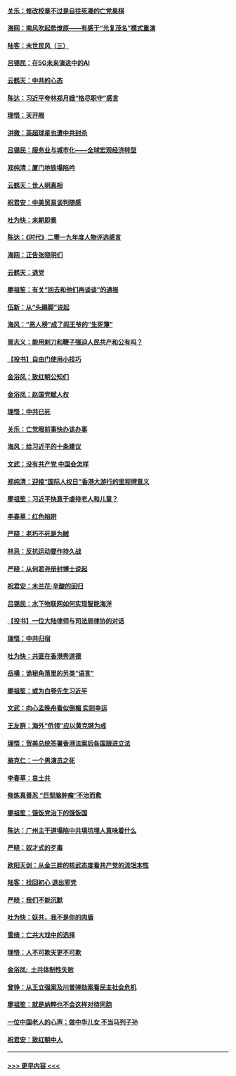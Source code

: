 #### [关乐：修改校章不过是自往死凑的亡党臭棋](../pages/nsc993/n11735097.md?t=12202301) 
#### [海网：南风吹起势燎原——有感于“光复茂名”模式重演](../pages/nsc993/n11732308.md?t=12202301) 
#### [陆客：末世民风（三）](../pages/nsc993/n11732211.md?t=12202301) 
#### [吕锡民：在5G未来演进中的AI](../pages/nsc993/n11730010.md?t=12202301) 
#### [云鹤天：中共的心态](../pages/nsc993/n11729906.md?t=12202301) 
#### [陈达：习近平夸林郑月娥“恪尽职守”感言](../pages/nsc993/n11729881.md?t=12202301) 
#### [理悟：天开眼](../pages/nsc993/n11729699.md?t=12202301) 
#### [洪微：英超球星也遭中共封杀](../pages/nsc993/n11727243.md?t=12202301) 
#### [吕锡民：服务业与城市化——全球宏观经济转型](../pages/nsc993/n11725845.md?t=12202301) 
#### [郑纯清：厦门地铁塌陷吟](../pages/nsc993/n11725813.md?t=12202301) 
#### [云鹤天：世人明真相](../pages/nsc993/n11725621.md?t=12202301) 
#### [祝君安：中美贸易谈判随感](../pages/nsc993/n11725609.md?t=12202301) 
#### [吐为快：末朝即景](../pages/nsc993/n11723365.md?t=12202301) 
#### [陈达：《时代》二零一九年度人物评选感言](../pages/nsc993/n11723337.md?t=12202301) 
#### [海网：正告张晓明们](../pages/nsc993/n11723228.md?t=12202301) 
#### [云鹤天：退党](../pages/nsc993/n11723056.md?t=12202301) 
#### [廖祖笙：有关“回去和他们再谈谈”的通报](../pages/nsc993/n11722442.md?t=12202301) 
#### [伍新：从“头踢脚”说起](../pages/nsc993/n11722429.md?t=12202301) 
#### [海风：“恶人榜”成了阎王爷的“生死簿”](../pages/nsc993/n11722272.md?t=12202301) 
#### [胥志义：能用剌刀和鞭子强迫人民共产和公有吗？](../pages/nsc993/n11720569.md?t=12202301) 
#### [【投书】自由门使用小技巧](../pages/nsc993/n11720180.md?t=12202301) 
#### [金浴凤：致红朝公知们](../pages/nsc993/n11720563.md?t=12202301) 
#### [金浴凤：赵国党赋人权](../pages/nsc993/n11720533.md?t=12202301) 
#### [理悟：中共已死](../pages/nsc993/n11720233.md?t=12202301) 
#### [关乐：亡党眼前事快办该办事](../pages/nsc993/n11719160.md?t=12202301) 
#### [海风：给习近平的十条建议](../pages/nsc993/n11717616.md?t=12202301) 
#### [文武：没有共产党 中国会怎样](../pages/nsc993/n11717584.md?t=12202301) 
#### [郑纯清：迎接“国际人权日”香港大游行的里程牌意义](../pages/nsc993/n11717417.md?t=12202301) 
#### [廖祖笙：习近平快意于虐待老人和儿童？](../pages/nsc993/n11715313.md?t=12202301) 
#### [李春草：红色陷阱](../pages/nsc993/n11715029.md?t=12202301) 
#### [严晓：老朽不死是为贼](../pages/nsc993/n11712910.md?t=12202301) 
#### [林忌：反抗运动要作持久战](../pages/nsc993/n11712623.md?t=12202301) 
#### [严晓：从何君尧册封博士说起](../pages/nsc993/n11712465.md?t=12202301) 
#### [祝君安：木兰花·辛酸的回归](../pages/nsc993/n11712381.md?t=12202301) 
#### [吕锡民：水下物联网如何实现智能海洋](../pages/nsc993/n11711158.md?t=12202301) 
#### [【投书】一位大陆律师与司法局律协的对话](../pages/nsc993/n11709675.md?t=12202301) 
#### [理悟：中共归宿](../pages/nsc993/n11710059.md?t=12202301) 
#### [吐为快：共匪在香港秀道德](../pages/nsc993/n11709979.md?t=12202301) 
#### [岳横：诡秘角落里的另类“语言”](../pages/nsc993/n11709792.md?t=12202301) 
#### [廖祖笙：或为白卷先生习近平](../pages/nsc993/n11708330.md?t=12202301) 
#### [文武：向心孟晚舟看似倒楣 实则幸运](../pages/nsc993/n11708236.md?t=12202301) 
#### [王友群：海外“侨领”应以黄克锵为戒](../pages/nsc993/n11706176.md?t=12202301) 
#### [理悟：贺美总统签署香港法案后各国跟进立法](../pages/nsc993/n11706853.md?t=12202301) 
#### [骆克仁：一个男演员之死](../pages/nsc993/n11706677.md?t=12202301) 
#### [李春草：哀土共](../pages/nsc993/n11706255.md?t=12202301) 
#### [修炼真善忍 “巨型脑肿瘤”不治而愈](../pages/nsc993/n11705340.md?t=12202301) 
#### [廖祖笙：饿饭党治下的饿饭国](../pages/nsc993/n11705085.md?t=12202301) 
#### [陈达：广州主干道塌陷中共填坑埋人意味着什么](../pages/nsc993/n11705046.md?t=12202301) 
#### [严晓：奴才式的歹毒](../pages/nsc993/n11704826.md?t=12202301) 
#### [欧阳天剑：从金三胖的核武态度看共产党的流氓本性](../pages/nsc993/n11702238.md?t=12202301) 
#### [陆客：找回初心 退出邪党](../pages/nsc993/n11702213.md?t=12202301) 
#### [严晓：我们不能沉默](../pages/nsc993/n11702110.md?t=12202301) 
#### [吐为快：妖共，我不是你的肉盾](../pages/nsc993/n11701366.md?t=12202301) 
#### [雪绮：亡共大戏中的选择](../pages/nsc993/n11699922.md?t=12202301) 
#### [理悟：人不可欺天更不可欺](../pages/nsc993/n11699657.md?t=12202301) 
#### [金浴凤:  土共体制性失败](../pages/nsc993/n11699361.md?t=12202301) 
#### [曾铮：从王立强案及川普弹劾案看民主社会危机](../pages/nsc993/n11699318.md?t=12202301) 
#### [廖祖笙：就是纳粹也不会这样对待同胞](../pages/nsc993/n11697658.md?t=12202301) 
#### [一位中国老人的心声：做中华儿女 不当马列子孙](../pages/nsc993/n11697525.md?t=12202301) 
#### [祝君安：致红朝中人](../pages/nsc993/n11697518.md?t=12202301) 

----
#### [ >>> 更早内容 <<< ](../indexes/nsc993-earlier.md)
